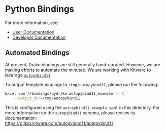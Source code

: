 # Python Bindings

For more information, see:

* [User Documentation](https://drake.mit.edu/python_bindings.html)
* [Developer Documentation](https://drake.mit.edu/doxygen_cxx/group__python__bindings.html)

## Automated Bindings

At present, Drake bindings are still generally hand-curated. However, we are
making efforts to automate the minutae. We are working with Kitware to leverage
[`autopybind11`](https://gitlab.kitware.com/autopybind11/autopybind11).

To output template bindings to `/tmp/autopybind11`, please run the following:

```sh
bazel run //bindings/pydrake:autopybind11_example -- \
    --output_dir=/tmp/autopybind11
```

This is configured using the `autopybind11_example.yaml` in this directory. For more information on the `autopybind11` schema, please review its documentation:
<br/>
<https://gitlab.kitware.com/autopybind11/autopybind11>
